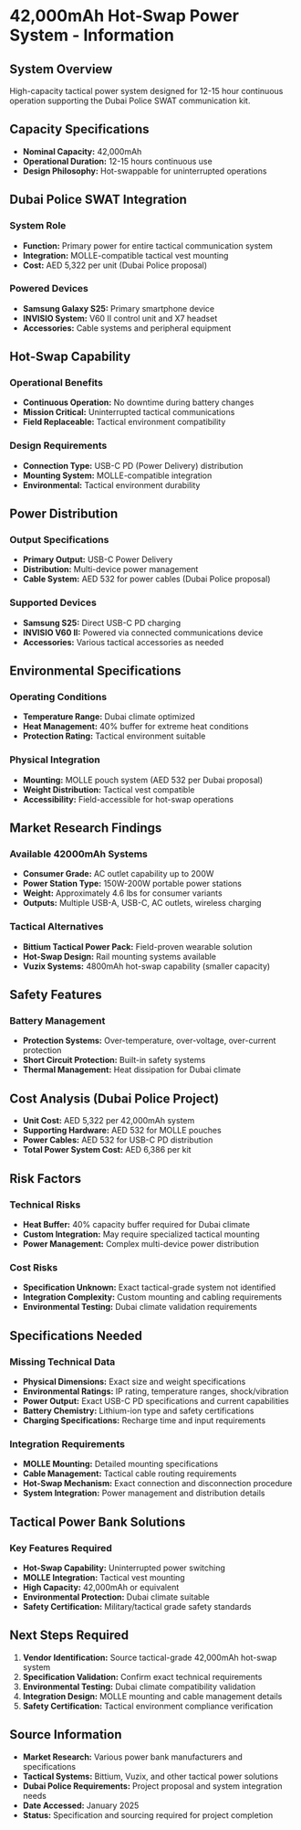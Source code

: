 # 42,000mAh Hot-Swap Power System - Information

## System Overview
High-capacity tactical power system designed for 12-15 hour continuous operation supporting the Dubai Police SWAT communication kit.

## Capacity Specifications
- **Nominal Capacity:** 42,000mAh
- **Operational Duration:** 12-15 hours continuous use
- **Design Philosophy:** Hot-swappable for uninterrupted operations

## Dubai Police SWAT Integration
### System Role
- **Function:** Primary power for entire tactical communication system
- **Integration:** MOLLE-compatible tactical vest mounting
- **Cost:** AED 5,322 per unit (Dubai Police proposal)

### Powered Devices
- **Samsung Galaxy S25:** Primary smartphone device
- **INVISIO System:** V60 II control unit and X7 headset
- **Accessories:** Cable systems and peripheral equipment

## Hot-Swap Capability
### Operational Benefits
- **Continuous Operation:** No downtime during battery changes
- **Mission Critical:** Uninterrupted tactical communications
- **Field Replaceable:** Tactical environment compatibility

### Design Requirements
- **Connection Type:** USB-C PD (Power Delivery) distribution
- **Mounting System:** MOLLE-compatible integration
- **Environmental:** Tactical environment durability

## Power Distribution
### Output Specifications
- **Primary Output:** USB-C Power Delivery
- **Distribution:** Multi-device power management
- **Cable System:** AED 532 for power cables (Dubai Police proposal)

### Supported Devices
- **Samsung S25:** Direct USB-C PD charging
- **INVISIO V60 II:** Powered via connected communications device
- **Accessories:** Various tactical accessories as needed

## Environmental Specifications
### Operating Conditions
- **Temperature Range:** Dubai climate optimized
- **Heat Management:** 40% buffer for extreme heat conditions
- **Protection Rating:** Tactical environment suitable

### Physical Integration
- **Mounting:** MOLLE pouch system (AED 532 per Dubai proposal)
- **Weight Distribution:** Tactical vest compatible
- **Accessibility:** Field-accessible for hot-swap operations

## Market Research Findings
### Available 42000mAh Systems
- **Consumer Grade:** AC outlet capability up to 200W
- **Power Station Type:** 150W-200W portable power stations
- **Weight:** Approximately 4.6 lbs for consumer variants
- **Outputs:** Multiple USB-A, USB-C, AC outlets, wireless charging

### Tactical Alternatives
- **Bittium Tactical Power Pack:** Field-proven wearable solution
- **Hot-Swap Design:** Rail mounting systems available
- **Vuzix Systems:** 4800mAh hot-swap capability (smaller capacity)

## Safety Features
### Battery Management
- **Protection Systems:** Over-temperature, over-voltage, over-current protection
- **Short Circuit Protection:** Built-in safety systems
- **Thermal Management:** Heat dissipation for Dubai climate

## Cost Analysis (Dubai Police Project)
- **Unit Cost:** AED 5,322 per 42,000mAh system
- **Supporting Hardware:** AED 532 for MOLLE pouches
- **Power Cables:** AED 532 for USB-C PD distribution
- **Total Power System Cost:** AED 6,386 per kit

## Risk Factors
### Technical Risks
- **Heat Buffer:** 40% capacity buffer required for Dubai climate
- **Custom Integration:** May require specialized tactical mounting
- **Power Management:** Complex multi-device power distribution

### Cost Risks
- **Specification Unknown:** Exact tactical-grade system not identified
- **Integration Complexity:** Custom mounting and cabling requirements
- **Environmental Testing:** Dubai climate validation requirements

## Specifications Needed
### Missing Technical Data
- **Physical Dimensions:** Exact size and weight specifications
- **Environmental Ratings:** IP rating, temperature ranges, shock/vibration
- **Power Output:** Exact USB-C PD specifications and current capabilities
- **Battery Chemistry:** Lithium-ion type and safety certifications
- **Charging Specifications:** Recharge time and input requirements

### Integration Requirements
- **MOLLE Mounting:** Detailed mounting specifications
- **Cable Management:** Tactical cable routing requirements
- **Hot-Swap Mechanism:** Exact connection and disconnection procedure
- **System Integration:** Power management and distribution details

## Tactical Power Bank Solutions
### Key Features Required
- **Hot-Swap Capability:** Uninterrupted power switching
- **MOLLE Integration:** Tactical vest mounting
- **High Capacity:** 42,000mAh or equivalent
- **Environmental Protection:** Dubai climate suitable
- **Safety Certification:** Military/tactical grade safety standards

## Next Steps Required
1. **Vendor Identification:** Source tactical-grade 42,000mAh hot-swap system
2. **Specification Validation:** Confirm exact technical requirements
3. **Environmental Testing:** Dubai climate compatibility validation
4. **Integration Design:** MOLLE mounting and cable management details
5. **Safety Certification:** Tactical environment compliance verification

## Source Information
- **Market Research:** Various power bank manufacturers and specifications
- **Tactical Systems:** Bittium, Vuzix, and other tactical power solutions
- **Dubai Police Requirements:** Project proposal and system integration needs
- **Date Accessed:** January 2025
- **Status:** Specification and sourcing required for project completion